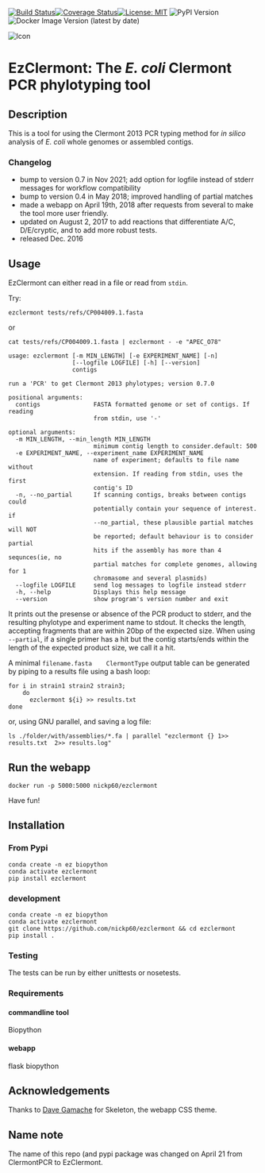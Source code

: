 [![Build Status](https://travis-ci.org/nickp60/clermontpcr.svg?branch=master)](https://travis-ci.org/nickp60/EzClermont.svg?branch=master)[![Coverage Status](https://coveralls.io/repos/github/nickp60/EzClermont/badge.svg?branch=master)](https://coveralls.io/github/nickp60/EzClermont?branch=master)[![License: MIT](https://img.shields.io/badge/License-MIT-yellow.svg)](https://opensource.org/licenses/MIT)
![PyPI Version](https://img.shields.io/pypi/v/ezclermont)
![Docker Image Version (latest by date)](https://img.shields.io/docker/v/nickp60/ezclermont?label=Docker&sort=date)

![Icon](https://raw.githubusercontent.com/nickp60/EzClermont/master/icon/clermontPCR-0.png)
# EzClermont: The *E. coli* Clermont PCR phylotyping tool

## Description

This is a tool for using the Clermont 2013 PCR typing method for *in silico* analysis of *E. coli* whole genomes or assembled contigs.

### Changelog
 - bump to version 0.7 in Nov 2021; add option for logfile instead of stderr messages for workflow compatibility
 - bump to version 0.4 in May 2018; improved handling of partial matches
 - made a webapp on April 19th, 2018 after requests from several to make the tool more user friendly.
 - updated on August 2, 2017 to add reactions that differentiate A/C, D/E/cryptic, and to add more robust tests.
 - released Dec. 2016


## Usage
EzClermont can either read in a file or read from `stdin`.

Try:
```
ezclermont tests/refs/CP004009.1.fasta
```

or
```
cat tests/refs/CP004009.1.fasta | ezclermont - -e "APEC_O78"
```



```
usage: ezclermont [-m MIN_LENGTH] [-e EXPERIMENT_NAME] [-n]
                  [--logfile LOGFILE] [-h] [--version]
                  contigs

run a 'PCR' to get Clermont 2013 phylotypes; version 0.7.0

positional arguments:
  contigs               FASTA formatted genome or set of contigs. If reading
                        from stdin, use '-'

optional arguments:
  -m MIN_LENGTH, --min_length MIN_LENGTH
                        minimum contig length to consider.default: 500
  -e EXPERIMENT_NAME, --experiment_name EXPERIMENT_NAME
                        name of experiment; defaults to file name without
                        extension. If reading from stdin, uses the first
                        contig's ID
  -n, --no_partial      If scanning contigs, breaks between contigs could
                        potentially contain your sequence of interest. if
                        --no_partial, these plausible partial matches will NOT
                        be reported; default behaviour is to consider partial
                        hits if the assembly has more than 4 sequnces(ie, no
                        partial matches for complete genomes, allowing for 1
                        chromasome and several plasmids)
  --logfile LOGFILE     send log messages to logfile instead stderr
  -h, --help            Displays this help message
  --version             show program's version number and exit
```


It prints out the presense or absence of the PCR product to stderr, and the resulting phylotype and experiment name to stdout.  It checks the length, accepting fragments that are within 20bp of the expected size.  When using `--partial`, if a single primer has a hit but the contig starts/ends within the length of the expected product size, we call it a hit.

A minimal `filename.fasta    ClermontType` output table can be generated by piping to a results file using a bash loop:

```
for i in strain1 strain2 strain3;
	do
	  ezclermont ${i} >> results.txt
done
```
or, using GNU parallel, and saving a log file:
```
ls ./folder/with/assemblies/*.fa | parallel "ezclermont {} 1>> results.txt  2>> results.log"
```

## Run the webapp
```
docker run -p 5000:5000 nickp60/ezclermont
```

Have fun!


## Installation
### From Pypi
```
conda create -n ez biopython
conda activate ezclermont
pip install ezclermont
```

### development
```
conda create -n ez biopython
conda activate ezclermont
git clone https://github.com/nickp60/ezclermont && cd ezclermont
pip install .
```



### Testing
The tests can be run by either unittests or nosetests.

### Requirements
#### commandline tool
Biopython
#### webapp
flask
biopython


## Acknowledgements
Thanks to [Dave Gamache]( https://github.com/dhg/Skeleton) for Skeleton, the webapp CSS theme.

## Name note
The name of this repo (and pypi package was changed on April 21 from ClermontPCR to EzClermont.
